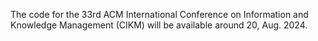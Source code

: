 The code for the 33rd ACM International Conference on Information and Knowledge Management (CIKM) will be available around 20, Aug. 2024.